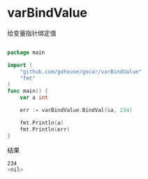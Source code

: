 # varBindValue

给变量指针绑定值
```go

package main

import (
	"github.com/gohouse/gocar/varBindValue"
	"fmt"
)
func main() {
	var a int

	err := varBindValue.BindVal(&a, 234)

	fmt.Println(a)
	fmt.Println(err)
}
```
结果
```bash
234
<nil>
```
